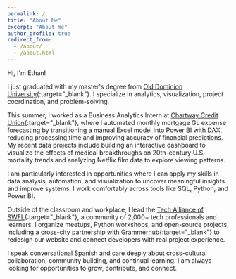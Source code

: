 ```yaml
---
permalink: /
title: "About Me"
excerpt: "About me"
author_profile: true
redirect_from: 
  - /about/
  - /about.html
---
```


Hi, I'm Ethan!

I just graduated with my master's degree from [Old Dominion University](https://odu.edu/){:target="_blank"}. I specialize in analytics, visualization, project coordination, and problem-solving.

This summer, I worked as a Business Analytics Intern at [Chartway Credit Union](https://www.chartway.com/){:target="_blank"}, where I automated monthly mortgage GL expense forecasting by transitioning a manual Excel model into Power BI with DAX, reducing processing time and improving accuracy of financial predictions. My recent data projects include building an interactive dashboard to visualize the effects of medical breakthroughs on 20th-century U.S. mortality trends and analyzing Netflix film data to explore viewing patterns.

I am particularly interested in opportunities where I can apply my skills in data analysis, automation, and visualization to uncover meaningful insights and improve systems. I work comfortably across tools like SQL, Python, and Power BI.

Outside of the classroom and workplace, I lead the [Tech Alliance of SWFL](https://www.techallianceswfl.org/){:target="_blank"}, a community of 2,000+ tech professionals and learners. I organize meetups, Python workshops, and open-source projects, including a cross-city partnership with [Grammerhub](https://grammerhub.org/){:target="_blank"} to redesign our website and connect developers with real project experience.

I speak conversational Spanish and care deeply about cross-cultural collaboration, community building, and continual learning. I am always looking for opportunities to grow, contribute, and connect.
